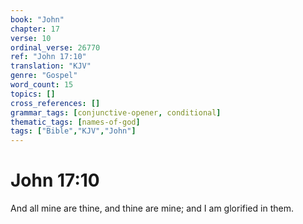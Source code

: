 ```yaml
---
book: "John"
chapter: 17
verse: 10
ordinal_verse: 26770
ref: "John 17:10"
translation: "KJV"
genre: "Gospel"
word_count: 15
topics: []
cross_references: []
grammar_tags: [conjunctive-opener, conditional]
thematic_tags: [names-of-god]
tags: ["Bible","KJV","John"]
---
```


# John 17:10

And all mine are thine, and thine are mine; and I am glorified in them.
